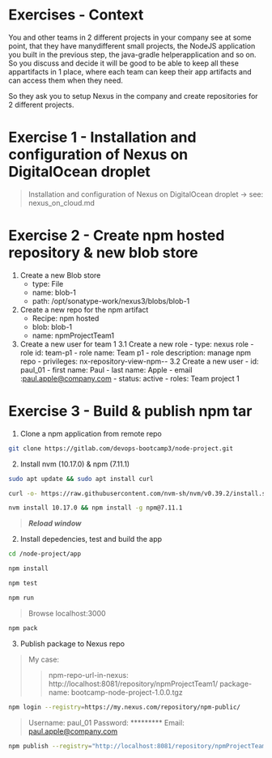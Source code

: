 # Exercises - Context

You and other teams in 2 different projects in your company see at some point, that they have manydifferent small projects, the NodeJS application you built in the previous step, the java-gradle helperapplication and so on. So you discuss and decide it will be good to be able to keep all these appartifacts in 1 place, where each team can keep their app artifacts and can access them when they need.

So they ask you to setup Nexus in the company and create repositories for 2 different projects.

# Exercise 1 - Installation and configuration of Nexus on DigitalOcean droplet 

> Installation and configuration of Nexus on DigitalOcean droplet 
> -> see: nexus_on_cloud.md

# Exercise 2 - Create npm hosted repository & new blob store

1. Create a new Blob store
    - type: File
    - name: blob-1
    - path: /opt/sonatype-work/nexus3/blobs/blob-1
2. Create a new repo for the npm artifact
    - Recipe: npm hosted
    - blob: blob-1
    - name: npmProjectTeam1
3. Create a new user for team 1
    3.1 Create a new role
        - type: nexus role
        - role id: team-p1
        - role name: Team p1
        - role description: manage npm repo
        - privileges: nx-repository-view-npm-*-*
    3.2 Create a new user
        - id: paul_01
        - first name: Paul
        - last name: Apple
        - email :paul.apple@company.com
        - status: active
        - roles: Team project 1

# Exercise 3 - Build & publish npm tar

1. Clone a npm application from remote repo

```Bash
git clone https://gitlab.com/devops-bootcamp3/node-project.git
```

2. Install nvm (10.17.0) & npm (7.11.1)

```Bash
sudo apt update && sudo apt install curl 
```

```Bash
curl -o- https://raw.githubusercontent.com/nvm-sh/nvm/v0.39.2/install.sh | bash
```

```Bash
nvm install 10.17.0 && npm install -g npm@7.11.1
```

> ***Reload window***

2. Install depedencies, test and build the app 

```Bash
cd /node-project/app 
```

```Bash
npm install
```

```Bash
npm test
```

```Bash
npm run
```

> Browse localhost:3000


```Bash
npm pack
```

3. Publish package to Nexus repo

> My case: 
> > npm-repo-url-in-nexus: http://localhost:8081/repository/npmProjectTeam1/
> > package-name: bootcamp-node-project-1.0.0.tgz

```Bash
npm login --registry=https://my.nexus.com/repository/npm-public/
```

> Username: paul_01
> Password: *********
> Email: paul.apple@company.com

```Bash
npm publish --registry="http://localhost:8081/repository/npmProjectTeam1/" bootcamp-node-project-1.0.0.tgz
```

